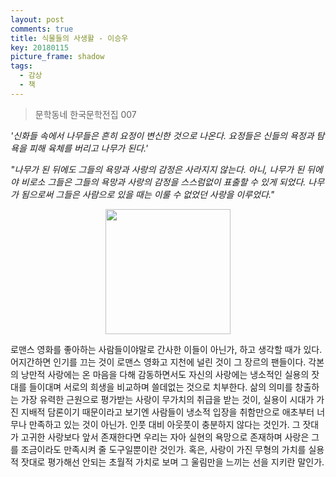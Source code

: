 ```yaml
---
layout: post
comments: true
title: 식물들의 사생활 - 이승우
key: 20180115
picture_frame: shadow
tags:
  - 감상
  - 책
---
```


> 문학동네 한국문학전집 007

*'신화들 속에서 나무들은 흔히 요정이 변신한 것으로 나온다. 요정들은 신들의 욕정과 탐욕을 피해 육체를 버리고 나무가 된다.'*

<!--more-->

*"나무가 된 뒤에도 그들의 욕망과 사랑의 감정은 사라지지 않는다. 아니, 나무가 된 뒤에야 비로소 그들은 그들의 욕망과 사랑의 감정을 스스럼없이 표출할 수 있게 되었다.
나무가 됨으로써 그들은 사람으로 있을 때는 이룰 수 없었던 사랑을 이루었다."*

<p style="text-align:center"><img src="https://raw.githubusercontent.com/q0115643/my_blog/master/images/book-cover/private-life-of-plants-lee-1.png" width="200" height="200" /></p>

로맨스 영화를 좋아하는 사람들이야말로 간사한 이들이 아닌가, 하고 생각할 때가 있다.
어지간하면 인기를 끄는 것이 로맨스 영화고 지천에 널린 것이 그 장르의 팬들이다.
각본의 낭만적 사랑에는 온 마음을 다해 감동하면서도 자신의 사랑에는 냉소적인 실용의 잣대를 들이대며 서로의 희생을 비교하며 쓸데없는 것으로 치부한다.
삶의 의미를 창출하는 가장 유력한 근원으로 평가받는 사랑이 무가치의 취급을 받는 것이, 실용이 시대가 가진 지배적 담론이기 때문이라고 보기엔
사람들이 냉소적 입장을 취함만으로 애초부터 너무나 만족하고 있는 것이 아닌가.
인풋 대비 아웃풋이 충분하지 않다는 것인가. 그 잣대가 고귀한 사랑보다 앞서 존재한다면 우리는 자아 실현의 욕망으로 존재하며 사랑은 그를 조금이라도 만족시켜 줄 도구일뿐이란 것인가.
혹은, 사랑이 가진 무형의 가치를 실용적 잣대로 평가해선 안되는 초월적 가치로 보며 그 울림만을 느끼는 선을 지키란 말인가.
<br>